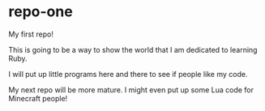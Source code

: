 # repo-one
My first repo!

This is going to be a way to show the world that I am dedicated to learning Ruby.

I will put up little programs here and there to see if people like my code.

My next repo will be more mature. I might even put up some Lua code for Minecraft people!
